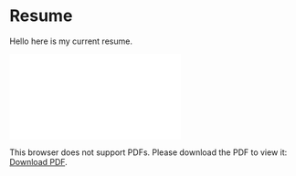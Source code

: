 # Resume
Hello here is my current resume.

<!-- ![some description](./2025_03_10_Resume.pdf "Some Discription") --->

<!-- <image scr="./2025_03_10_Resume.pdf"> --->

 <object data="./2025_03_10_Resume.pdf" type="application/pdf" width=100% height="700px">
    <embed src="./2025_03_10_Resume.pdf">
        <p>This browser does not support PDFs. Please download the PDF to view it: <a href="./2025_03_10_Resume.pdf">Download PDF</a>.</p>
    </embed>
</object>

<!--
<embed src="./2025_03_10_Resume.pdf" width="100%" height="700px">
-->
